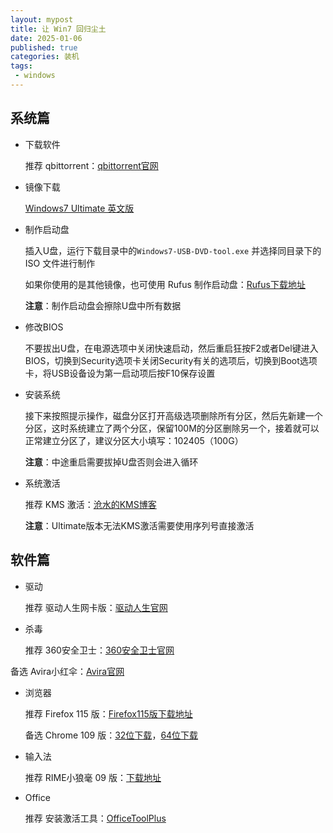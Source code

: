 ```yaml
---
layout: mypost
title: 让 Win7 回归尘土
date: 2025-01-06
published: true
categories: 装机
tags: 
 - windows
---
```


## 系统篇

-   下载软件
    
    推荐 qbittorrent：[qbittorrent官网](https://www.qbittorrent.org/download.php)
    
-   镜像下载
    
    [Windows7 Ultimate 英文版](magnet:?xt=urn:btih:176EBBB9C620C1419E5DAC9E78847259378AE33C&dn=Windows+7+Ultimate+with+SP1+X64+Genuine+ISO+Untouched+%2B+Windows7&tr=http%3A%2F%2Fp4p.arenabg.com%3A1337%2Fannounce&tr=udp%3A%2F%2F47.ip-51-68-199.eu%3A6969%2Fannounce&tr=udp%3A%2F%2F9.rarbg.me%3A2780%2Fannounce&tr=udp%3A%2F%2F9.rarbg.to%3A2710%2Fannounce&tr=udp%3A%2F%2F9.rarbg.to%3A2730%2Fannounce&tr=udp%3A%2F%2F9.rarbg.to%3A2920%2Fannounce&tr=udp%3A%2F%2Fopen.stealth.si%3A80%2Fannounce&tr=udp%3A%2F%2Fopentracker.i2p.rocks%3A6969%2Fannounce&tr=udp%3A%2F%2Ftracker.coppersurfer.tk%3A6969%2Fannounce&tr=udp%3A%2F%2Ftracker.cyberia.is%3A6969%2Fannounce&tr=udp%3A%2F%2Ftracker.dler.org%3A6969%2Fannounce&tr=udp%3A%2F%2Ftracker.internetwarriors.net%3A1337%2Fannounce&tr=udp%3A%2F%2Ftracker.leechers-paradise.org%3A6969%2Fannounce&tr=udp%3A%2F%2Ftracker.openbittorrent.com%3A6969%2Fannounce&tr=udp%3A%2F%2Ftracker.opentrackr.org%3A1337&tr=udp%3A%2F%2Ftracker.pirateparty.gr%3A6969%2Fannounce&tr=udp%3A%2F%2Ftracker.tiny-vps.com%3A6969%2Fannounce&tr=udp%3A%2F%2Ftracker.torrent.eu.org%3A451%2Fannounce)
    
-   制作启动盘
    
    插入U盘，运行下载目录中的`Windows7-USB-DVD-tool.exe` 并选择同目录下的 ISO 文件进行制作
    
    如果你使用的是其他镜像，也可使用 Rufus 制作启动盘：[Rufus下载地址](https://rufus.ie/downloads/)
    
    **注意**：制作启动盘会擦除U盘中所有数据
    
-   修改BIOS
    
    不要拔出U盘，在电源选项中关闭快速启动，然后重启狂按F2或者Del键进入BIOS，切换到Security选项卡关闭Security有关的选项后，切换到Boot选项卡，将USB设备设为第一启动项后按F10保存设置
    
-   安装系统
    
    接下来按照提示操作，磁盘分区打开高级选项删除所有分区，然后先新建一个分区，这时系统建立了两个分区，保留100M的分区删除另一个，接着就可以正常建立分区了，建议分区大小填写：102405（100G）
    
    **注意**：中途重启需要拔掉U盘否则会进入循环
    
-   系统激活
    
    推荐 KMS 激活：[沧水的KMS博客](https://kms.cangshui.net/5/)
    
    **注意**：Ultimate版本无法KMS激活需要使用序列号直接激活
    

## 软件篇

-   驱动
    
    推荐 驱动人生网卡版：[驱动人生官网](https://qd.160.com/)
    
-   杀毒
    
    推荐 360安全卫士：[360安全卫士官网](https://weishi.360.cn/)
    

备选 Avira小红伞：[Avira官网](https://www.avira.com/zh-cn)

-   浏览器
    
    推荐 Firefox 115 版：[Firefox115版下载地址](https://ftp.mozilla.org/pub/firefox/releases/115.0/win64-EME-free/zh-CN/)
    
    备选 Chrome 109 版：[32位下载](https://dl.google.com/release2/chrome/acihtkcueyye3ymoj2afvv7ulzxa_109.0.5414.120/109.0.5414.120_chrome_installer.exe)，[64位下载](https://dl.google.com/release2/chrome/czao2hrvpk5wgqrkz4kks5r734_109.0.5414.120/109.0.5414.120_chrome_installer.exe)
    
-   输入法
    
    推荐 RIME小狼毫 09 版：[下载地址](https://github.com/rime/weasel/releases/download/0.9.30/weasel-0.9.30.0-installer.exe)
    
-   Office
    
    推荐 安装激活工具：[OfficeToolPlus](https://otp.landian.vip/zh-cn/)